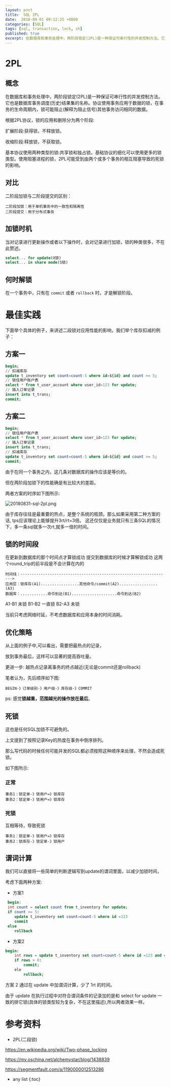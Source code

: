```yaml
---
layout: post
title:  SQL 2PL
date:  2018-09-01 09:12:25 +0800
categories: [SQL]
tags: [sql, transaction, lock, sh]
published: true
excerpt: 在数据库和事务处理中，两阶段锁定(2PL)是一种保证可串行性的并发控制方法。它也是数据库事务调度(历史)结果集的名称。协议使用事务应用于数据的锁，在事务的生命周期内，锁可能阻止(解释为阻止信号)其他事务访问相同的数据。
---
```


# 2PL

## 概念

在数据库和事务处理中，两阶段锁定(2PL)是一种保证可串行性的并发控制方法。它也是数据库事务调度(历史)结果集的名称。协议使用事务应用于数据的锁，在事务的生命周期内，锁可能阻止(解释为阻止信号)其他事务访问相同的数据。

根据2PL协议，锁的应用和删除分为两个阶段:

扩展阶段:获得锁，不释放锁。

收缩阶段:释放锁，不获取锁。

基本协议使用两种类型的锁:共享锁和独占锁。基础协议的细化可以使用更多的锁类型。使用阻塞进程的锁，2PL可能受到由两个或多个事务的相互阻塞导致的死锁的影响。

## 对比

二阶段加锁与二阶段提交的区别：

```
二阶段加锁：用于单机事务中的一致性和隔离性
二阶段提交：用于分布式事务
```

## 加锁时机

当对记录进行更新操作或者以下操作时，会对记录进行加锁，锁的种类很多，不在此赘述。

```sql
select... for update(X锁)
select... in share mode(S锁)
```

## 何时解锁

在一个事务中，只有在 `commit` 或者 `rollback` 时，才是解锁阶段。

# 最佳实践

下面举个具体的例子，来讲述二段锁对应用性能的影响，我们举个库存扣减的例子：

## 方案一

```sql
begin;
// 扣减库存
update t_inventory set count=count-5 where id=${id} and count >= 5;
// 锁住用户账户表
select * from t_user_account where user_id=123 for update;
// 插入订单记录
insert into t_trans;
commit;
```

## 方案二

```sql
begin;
// 锁住用户账户表
select * from t_user_account where user_id=123 for update;
// 插入订单记录
insert into t_trans;
// 扣减库存
update t_inventory set count=count-5 where id=${id} and count >= 5;
commit;
```

由于在同一个事务之内，这几条对数据库的操作应该是等价的。

但在两阶段加锁下的性能确是有比较大的差距。

两者方案的时序如下图所示:

![20180831-sql-2pl.png](https://raw.githubusercontent.com/houbb/resource/master/img/sql/sql/lock/20180831-sql-2pl.png)

由于库存往往是最重要的热点，是整个系统的瓶颈。那么如果采用第二种方案的话,
tps应该理论上能够提升3rt/rt=3倍。
这还仅仅是业务就只有三条SQL的情况下，多一条sql就多一次rt,就多一倍的时间。

## 锁的时间段

在更新到数据库的那个时间点才算锁成功
提交到数据库的时候才算解锁成功
这两个round_trip的前半段是不会计算在内的

```
时间线：------------------------------------------------------------------>
应用层：锁库存(A1).................其他命令/commit(A2).................(A3)
数据库：............命令到达(B1)....................命令到达(B2)
```

A1-B1 未锁
B1-B2 一直锁
B2-A3 未锁

当前只考虑网络时延，不考虑数据库和应用本身的时间消耗。

## 优化策略

从上面的例子中,可以看出，需要把最热点的记录，

放到事务最后，这样可以显著的提高吞吐量。

更进一步:
越热点记录离事务的终点越近(无论是commit还是rollback)

笔者认为，先后顺序如下图:   

```
BEGIN-》订单级别-》用户级-》库存级-》COMMIT
```

ps: 感觉**锁越重，范围越光的操作放在最后**。



## 死锁

这也是任何SQL加锁不可避免的。

上文提到了按照记录Key的热度在事务中倒序排列。 

那么写代码的时候任何可能并发的SQL都必须按照这种顺序来处理，不然会造成死锁。

如下图所示: 

### 正常

```
事务1：锁定单-》锁用户=》锁库存
事务2：锁定单-》锁用户=》锁库存
```

### 死锁

互相等待，导致死锁

```
事务1：锁定单-》锁用户=》锁库存
事务2：锁库存-》锁定单-》锁用户
```

## 谓词计算

我们可以直接将一些简单的判断逻辑写到update的谓词里面，以减少加锁时间，

考虑下面两种方案:

- 方案1

```sql
 begin:
 int count = select count from t_inventory for update;
 if count >= 5:
 	update t_inventory set count=count-5 where id =123
 	commit 
 else
 	rollback
```

- 方案2

```sql
begin:
 	int rows = update t_inventory set count=count-5 where id =123 and count >=5
	if rows > 0:
		commit;
	ele 
		rollback;
```

方案 2 通过在 update 中加谓词计算，少了 1rt 的时间。 

由于 update 在执行过程中对符合谓词条件的记录加的是和 select for update 一致的排它锁(具体的锁类型较为复杂，不在这里描述),所以两者效果一样。

# 参考资料

- 2PL(二段锁)

https://en.wikipedia.org/wiki/Two-phase_locking

https://my.oschina.net/alchemystar/blog/1438839

https://segmentfault.com/a/1190000012513286

* any list
{:toc}